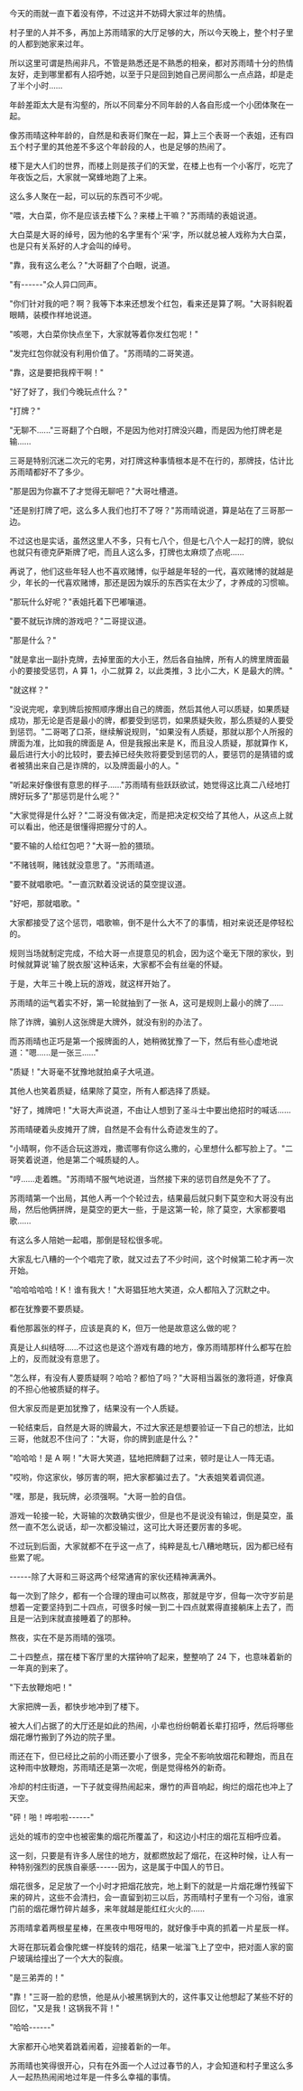 <link rel="stylesheet" href="../../styles/text.css" />

今天的雨就一直下着没有停，不过这并不妨碍大家过年的热情。

村子里的人并不多，再加上苏雨晴家的大厅足够的大，所以今天晚上，整个村子里的人都到她家来过年。

所以这里可谓是热闹非凡，不管是熟悉还是不熟悉的相亲，都对苏雨晴十分的热情友好，走到哪里都有人招呼她，以至于只是回到她自己房间那么一点点路，却是走了半个小时......

年龄差距太大是有沟壑的，所以不同辈分不同年龄的人各自形成一个小团体聚在一起。

像苏雨晴这种年龄的，自然是和表哥们聚在一起，算上三个表哥一个表姐，还有四五个村子里的其他差不多这个年龄段的人，也是足够的热闹了。

楼下是大人们的世界，而楼上则是孩子们的天堂，在楼上也有一个小客厅，吃完了年夜饭之后，大家就一窝蜂地跑了上来。

这么多人聚在一起，可以玩的东西可不少呢。

"喂，大白菜，你不是应该去楼下么？来楼上干嘛？"苏雨晴的表姐说道。

大白菜是大哥的绰号，因为他的名字里有个'采'字，所以就总被人戏称为大白菜，也是只有关系好的人才会叫的绰号。

"靠，我有这么老么？"大哥翻了个白眼，说道。

"有------"众人异口同声。

"你们针对我的吧？啊？我等下本来还想发个红包，看来还是算了啊。"大哥斜睨着眼睛，装模作样地说道。

"咳嗯，大白菜你快点坐下，大家就等着你发红包呢！"

"发完红包你就没有利用价值了。"苏雨晴的二哥笑道。

"靠，这是要把我榨干啊！"

"好了好了，我们今晚玩点什么？"

"打牌？"

"无聊不......"三哥翻了个白眼，不是因为他对打牌没兴趣，而是因为他打牌老是输......

三哥是特别沉迷二次元的宅男，对打牌这种事情根本是不在行的，那牌技，估计比苏雨晴都好不了多少。

"那是因为你赢不了才觉得无聊吧？"大哥吐槽道。

"还是别打牌了吧，这么多人我们也打不了呀？"苏雨晴说道，算是站在了三哥那一边。

不过这也是实话，虽然这里人不多，只有七八个，但是七八个人一起打的牌，貌似也就只有德克萨斯牌了吧，而且人这么多，打牌也太麻烦了点呢......

再说了，他们这些年轻人也不喜欢赌博，似乎越是年轻的一代，喜欢赌博的就越是少，年长的一代喜欢赌博，那还是因为娱乐的东西实在太少了，才养成的习惯嘛。

"那玩什么好呢？"表姐托着下巴嘟嚷道。

"要不就玩诈牌的游戏吧？"二哥提议道。

"那是什么？"

"就是拿出一副扑克牌，去掉里面的大小王，然后各自抽牌，所有人的牌里牌面最小的要接受惩罚，A 算 1，小二就算 2，以此类推，3 比小二大，K 是最大的牌。"

"就这样？"

"没说完呢，拿到牌后按照顺序爆出自己的牌面，然后其他人可以质疑，如果质疑成功，那无论是否是最小的牌，都要受到惩罚，如果质疑失败，那么质疑的人要受到惩罚。"二哥喝了口茶，继续解说规则，"如果没有人质疑，那就以那个人所报的牌面为准，比如我的牌面是 A，但是我报出来是 K，而且没人质疑，那就算作 K，最后进行大小的比较时，要去掉已经失败将要受到惩罚的人，要惩罚的是猜错的或者被猜出来自己是诈牌的，以及牌面最小的人。"

"听起来好像很有意思的样子......"苏雨晴有些跃跃欲试，她觉得这比真二八经地打牌好玩多了"那惩罚是什么呢？"

"大家觉得是什么好？"二哥没有做决定，而是把决定权交给了其他人，从这点上就可以看出，他还是很懂得把握分寸的人。

"要不输的人给红包吧？"大哥一脸的猥琐。

"不赌钱啊，赌钱就没意思了。"苏雨晴道。

"要不就唱歌吧。"一直沉默着没说话的莫空提议道。

"好吧，那就唱歌。"

大家都接受了这个惩罚，唱歌嘛，倒不是什么大不了的事情，相对来说还是停轻松的。

规则当场就制定完成，不给大哥一点提意见的机会，因为这个毫无下限的家伙，到时候就算说'输了脱衣服'这种话来，大家都不会有丝毫的怀疑。

于是，大年三十晚上玩的游戏，就这样开始了。

苏雨晴的运气着实不好，第一轮就抽到了一张 A，这可是规则上最小的牌了......

除了诈牌，骗别人这张牌是大牌外，就没有别的办法了。

而苏雨晴也正巧是第一个报牌面的人，她稍微犹豫了一下，然后有些心虚地说道："嗯......是一张三......"

"质疑！"大哥毫不犹豫地就拍桌子大吼道。

其他人也笑着质疑，结果除了莫空，所有人都选择了质疑。

"好了，摊牌吧！"大哥大声说道，不由让人想到了圣斗士中要出绝招时的喊话......

苏雨晴硬着头皮摊开了牌，自然是不会有什么奇迹发生的了。

"小晴啊，你不适合玩这游戏，撒谎哪有你这么撒的，心里想什么都写脸上了。"二哥笑着说道，他是第二个喊质疑的人。

"哼......走着瞧。"苏雨晴不服气地说道，当然接下来的惩罚自然是免不了了。

苏雨晴第一个出局，其他人再一个个轮过去，结果最后就只剩下莫空和大哥没有出局，然后他俩拼牌，是莫空的更大一些，于是这第一轮，除了莫空，大家都要唱歌......

有这么多人陪她一起唱，那倒是轻松很多呢。

大家乱七八糟的一个个唱完了歌，就又过去了不少时间，这个时候第二轮才再一次开始。

"哈哈哈哈哈！K！谁有我大！"大哥猖狂地大笑道，众人都陷入了沉默之中。

都在犹豫要不要质疑。

看他那嚣张的样子，应该是真的 K，但万一他是故意这么做的呢？

真是让人纠结呀......不过这也是这个游戏有趣的地方，像苏雨晴那样什么都写在脸上的，反而就没有意思了。

"怎么样，有没有人要质疑啊？哈哈？都怕了吗？"大哥相当嚣张的激将道，好像真的不担心他被质疑的样子。

但大家反而是更加犹豫了，结果没有一个人质疑。

一轮结束后，自然是大哥的牌最大，不过大家还是想要验证一下自己的想法，比如三哥，他就忍不住问了："大哥，你的牌到底是什么？"

"哈哈哈！是 A 啊！"大哥大笑道，猛地把牌翻了过来，顿时是让人一阵无语。

"哎哟，你这家伙，够厉害的啊，把大家都骗过去了。"大表姐笑着调侃道。

"嘿，那是，我玩牌，必须强啊。"大哥一脸的自信。

游戏一轮接一轮，大哥输的次数确实很少，但是也不是说没有输过，倒是莫空，虽然一直不怎么说话，却一次都没输过，这可比大哥还要厉害的多呢。

不过玩到后面，大家就都不在乎这一点了，纯粹是乱七八糟地瞎玩，因为都已经有些累了呢。

------除了大哥和三哥这两个经常通宵的家伙还精神满满外。

每一次到了除夕，都有一个合理的理由可以熬夜，那就是守岁，但每一次守岁前是想着一定要坚持到二十四点，可很多时候一到二十四点就累得直接躺床上去了，而且是一沾到床就直接睡着了的那种。

熬夜，实在不是苏雨晴的强项。

二十四整点，摆在楼下客厅里的大摆钟响了起来，整整响了 24 下，也意味着新的一年真的到来了。

"下去放鞭炮吧！"

大家把牌一丢，都快步地冲到了楼下。

被大人们占据了的大厅还是如此的热闹，小辈也纷纷朝着长辈打招呼，然后将哪些烟花爆竹搬到了外边的院子里。

雨还在下，但已经比之前的小雨还要小了很多，完全不影响放烟花和鞭炮，而且在这种雨中放鞭炮，苏雨晴还是第一次呢，倒是觉得格外的新奇。

冷却的村庄街道，一下子就变得热闹起来，爆竹的声音响起，绚烂的烟花也冲上了天空。

"砰！啪！哗啦啦------"

远处的城市的空中也被密集的烟花所覆盖了，和这边小村庄的烟花互相呼应着。

这一刻，只要是有许多人居住的地方，就都燃放起了烟花，在这种时候，让人有一种特别强烈的民族自豪感------因为，这是属于中国人的节日。

烟花很多，足足放了一个小时才把烟花放完，地上剩下的就是一片烟花爆竹残留下来的碎片，这些不会清扫，会一直留到初三以后，苏雨晴村子里有一个习俗，谁家门前的烟花爆竹碎片越多，来年就越是能红红火火的......

苏雨晴拿着两根星星棒，在黑夜中甩呀甩的，就好像手中真的抓着一片星辰一样。

大哥在那玩着会像陀螺一样旋转的烟花，结果一呲溜飞上了空中，把对面人家的窗户玻璃给撞出了一个大大的裂痕。

"是三弟弄的！"

"靠！"三哥一脸的悲愤，他是从小被黑锅到大的，这件事又让他想起了某些不好的回忆，"又是我！这锅我不背！"

"哈哈------"

大家都开心地笑着跳着闹着，迎接着新的一年。

苏雨晴也笑得很开心，只有在外面一个人过过春节的人，才会知道和村子里这么多人一起热热闹闹地过年是一件多么幸福的事情。
